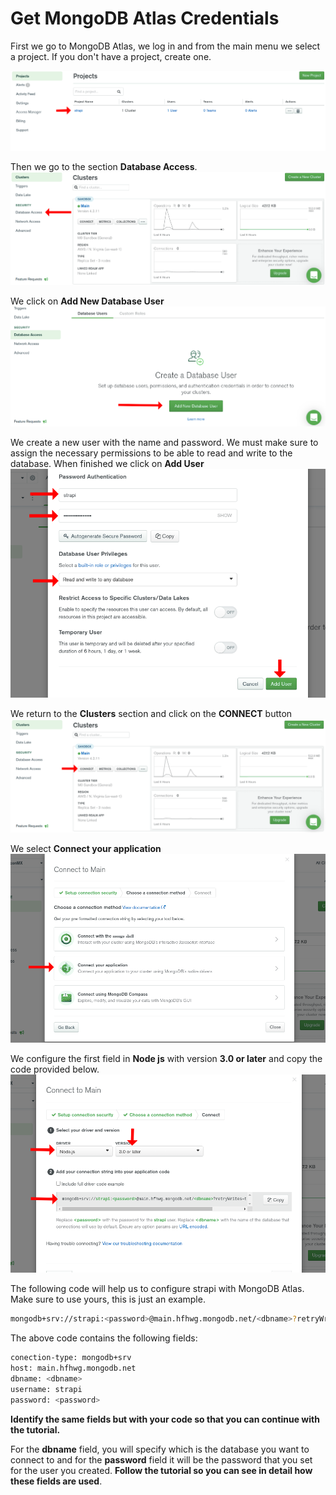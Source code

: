 # Get MongoDB Atlas Credentials

First we go to MongoDB Atlas, we log in and from the main menu we select a project. If you don't have a project, create one.

![MongoDB Atlas - Tutorial 1](../../images/1-mongodb-atlas-tutorial.png)

Then we go to the section **Database Access**.
![MongoDB Atlas - Tutorial 2](../../images/2-mongodb-atlas-tutorial.png)

We click on **Add New Database User**
![MongoDB Atlas - Tutorial 3](../../images/3-mongodb-atlas-tutorial.png)

We create a new user with the name and password. We must make sure to assign the necessary permissions to be able to read and write to the database. When finished we click on **Add User**
![MongoDB Atlas - Tutorial 4](../../images/4-mongodb-atlas-tutorial.png)

We return to the **Clusters** section and click on the **CONNECT** button
![MongoDB Atlas - Tutorial 5](../../images/5-mongodb-atlas-tutorial.png)

We select **Connect your application**
![MongoDB Atlas - Tutorial 6](../../images/6-mongodb-atlas-tutorial.png)

We configure the first field in **Node js** with version **3.0 or later** and copy the code provided below.
![MongoDB Atlas - Tutorial 7](../../images/7-mongodb-atlas-tutorial.png)

The following code will help us to configure strapi with MongoDB Atlas. Make sure to use yours, this is just an example.

```bash
mongodb+srv://strapi:<password>@main.hfhwg.mongodb.net/<dbname>?retryWrites=true&w=majority
```

The above code contains the following fields:

```bash
conection-type: mongodb+srv
host: main.hfhwg.mongodb.net
dbname: <dbname>
username: strapi
password: <password>
```

**Identify the same fields but with your code so that you can continue with the tutorial.**

For the **dbname** field, you will specify which is the database you want to connect to and for the **password** field it will be the password that you set for the user you created. **Follow the tutorial so you can see in detail how these fields are used**.
